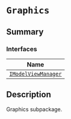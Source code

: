# `Graphics`

<a id="summary"></a>

## Summary

### Interfaces

| Name |
| --------------------------------------------------------------------------------------------------------------------------- |
| [`IModelViewManager`](IModelViewManager.md#ansys.mechanical.stubs.v242.Ansys.ACT.Interfaces.Graphics.IModelViewManager) |

<a id="description"></a>

## Description

Graphics subpackage.

<!-- !! processed by numpydoc !! -->

